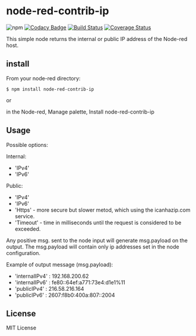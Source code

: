 # node-red-contrib-ip

![npm](https://img.shields.io/npm/v/node-red-contrib-ip.svg) [![Codacy Badge](https://api.codacy.com/project/badge/Grade/7031e8a1b0784a81a8d79e19818549f3)](https://app.codacy.com/app/okhiroyuki/node-red-contrib-ip?utm_source=github.com&utm_medium=referral&utm_content=okhiroyuki/node-red-contrib-ip&utm_campaign=Badge_Grade_Dashboard) [![Build Status](https://travis-ci.org/okhiroyuki/node-red-contrib-ip.svg?branch=master)](https://travis-ci.org/okhiroyuki/node-red-contrib-ip) [![Coverage Status](https://coveralls.io/repos/github/okhiroyuki/node-red-contrib-ip/badge.svg?branch=develop)](https://coveralls.io/github/okhiroyuki/node-red-contrib-ip?branch=develop)

This simple node returns the internal or public IP address of the Node-red host.

## install

From your node-red directory:

    $ npm install node-red-contrib-ip

or

in the Node-red, Manage palette, Install node-red-contrib-ip

## Usage

Possible options:

Internal:

-   'IPv4'
-   'IPv6'

Public:

-   'IPv4'
-   'IPv6'
-   'Https' - more secure but slower metod, which using the icanhazip.com service.
-   'Timeout' - time in milliseconds until the request is considered to be exceeded.

Any positive msg. sent to the node input will generate msg.payload on the output. The msg.payload will contain only ip addresses set in the node configuration.

Example of output message (msg.payload):

-   'internalIPv4' : 192.168.200.62
-   'internalIPv6' : fe80::64ef:a771:73e4:d1e1%11
-   'publicIPv4' : 216.58.216.164
-   'publicIPv6' : 2607:f8b0:400a:807::2004

## License

MIT License
